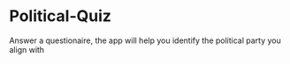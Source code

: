 # Political-Quiz
Answer a questionaire, the app will help you identify the political party you align with

